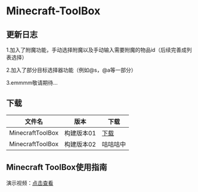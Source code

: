 # Minecraft-ToolBox
## 更新日志
1.加入了附魔功能，手动选择附魔以及手动输入需要附魔的物品id（后续完善成列表选择）

2.加入了部分目标选择器功能（例如@s，@a等一部分）

3.emmmm敬请期待...

## 下载
|文件名|版本|下载|
|----|----|----|
|MinecraftToolBox|构建版本01|[下载](https://github.com/sunmoonsakura/Minecraft-ToolBox/releases/download/MinecraftToolBox/MinecraftToolBox.zip)|
|MinecraftToolBox|构建版本02|咕咕咕中|
## Minecraft ToolBox使用指南
演示视频：[点击查看](https://www.bilibili.com/video/BV17e4y1Z77b/?share_source=copy_web&vd_source=97d620e39cec9913df802fca86e64f11)

